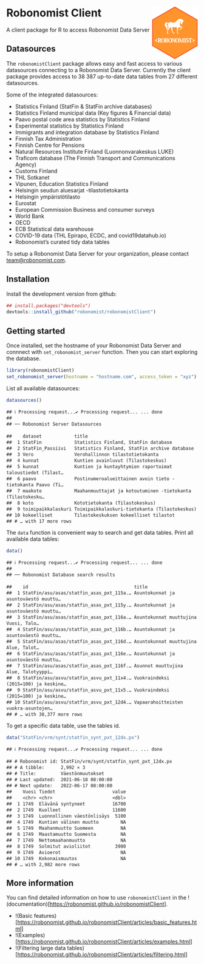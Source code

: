 
# Robonomist Client <a href='https://robonomist.com'><img src='man/figures/logo.png' align="right" height="138.5" /></a>

A client package for R to access Robonomist Data Server

## Datasources

The `robonomistClient` package allows easy and fast access to various
datasources connecting to a Robonomist Data Server. Currently the client
package provides access to 38 387 up-to-date data tables from 27
different datasources.

Some of the integrated datasources:

  - Statistics Finland (StatFin & StatFin archive databases)
  - Statistics Finland municipal data (Key figures & Financial data)
  - Paavo postal code area statistics by Statistics Finland
  - Experimental statistics by Statistics Finland
  - Immigrants and integration database by Statistics Finland
  - Finnish Tax Administration
  - Finnish Centre for Pensions
  - Natural Resources Institute Finland (Luonnonvarakeskus LUKE)
  - Traficom database (The Finnish Transport and Communications Agency)
  - Customs Finland
  - THL Sotkanet
  - Vipunen, Education Statistics Finland
  - Helsingin seudun aluesarjat -tilastotietokanta
  - Helsingin ympäristötilasto
  - Eurostat
  - European Commission Business and consumer surveys
  - World Bank
  - OECD
  - ECB Statistical data warehouse
  - COVID-19 data (THL Epirapo, ECDC, and covid19datahub.io)
  - Robonomist’s curated tidy data tables

To setup a Robonomist Data Server for your organization, please contact
<team@robonomist.com>.

## Installation

Install the development version from github:

``` r
## install.packages("devtools")
devtools::install_github("robonomist/robonomistClient")
```

## Getting started

Once installed, set the hostname of your Robonomist Data Server and
connnect with `set_robonomist_server` function. Then you can start
exploring the database.

``` r
library(robonomistClient)
set_robonomist_server(hostname = "hostname.com", access_token = "xyz")
```

List all available datasources:

``` r
datasources()
```

    ## ℹ Processing request...✔ Processing request... ... done
    ## 
    ## ── Robonomist Server Datasources

    ##    dataset            title                                                     
    ##  1 StatFin            Statistics Finland, StatFin database                      
    ##  2 StatFin_Passiivi   Statistics Finland, StatFin archive database              
    ##  3 Vero               Verohallinnon tilastotietokanta                           
    ##  4 kunnat             Kuntien avainluvut (Tilastokeskus)                        
    ##  5 kunnat             Kuntien ja kuntayhtymien raportoimat taloustiedot (Tilast…
    ##  6 paavo              Postinumeroalueittainen avoin tieto -tietokanta Paavo (Ti…
    ##  7 maakoto            Maahanmuuttajat ja kotoutuminen -tietokanta (Tilastokesku…
    ##  8 koto               Kototietokanta (Tilastokeskus)                            
    ##  9 toimipaikkalaskuri Toimipaikkalaskuri-tietokanta (Tilastokeskus)             
    ## 10 kokeelliset        Tilastokeskuksen kokeelliset tilastot                     
    ## # … with 17 more rows

The `data` function is convenient way to search and get data tables.
Print all available data tables:

``` r
data()
```

    ## ℹ Processing request...✔ Processing request... ... done
    ## 
    ## ── Robonomist Database search results

    ##    id                                       title                               
    ##  1 StatFin/asu/asas/statfin_asas_pxt_115a.… Asuntokunnat ja asuntoväestö muuttu…
    ##  2 StatFin/asu/asas/statfin_asas_pxt_115y.… Asuntokunnat ja asuntoväestö muuttu…
    ##  3 StatFin/asu/asas/statfin_asas_pxt_116a.… Asuntokunnat muuttujina Vuosi, Talo…
    ##  4 StatFin/asu/asas/statfin_asas_pxt_116b.… Asuntokunnat ja asuntoväestö muuttu…
    ##  5 StatFin/asu/asas/statfin_asas_pxt_116d.… Asuntokunnat muuttujina Alue, Talot…
    ##  6 StatFin/asu/asas/statfin_asas_pxt_116e.… Asuntokunnat ja asuntoväestö muuttu…
    ##  7 StatFin/asu/asas/statfin_asas_pxt_116f.… Asunnot muuttujina Alue, Talotyyppi…
    ##  8 StatFin/asu/asvu/statfin_asvu_pxt_11x4.… Vuokraindeksi (2015=100) ja keskine…
    ##  9 StatFin/asu/asvu/statfin_asvu_pxt_11x5.… Vuokraindeksi (2015=100) ja keskine…
    ## 10 StatFin/asu/asvu/statfin_asvu_pxt_12d4.… Vapaarahoitteisten vuokra-asuntojen…
    ## # … with 38,377 more rows

To get a specific data table, use the tables id.

``` r
data("StatFin/vrm/synt/statfin_synt_pxt_12dx.px")
```

    ## ℹ Processing request...✔ Processing request... ... done

    ## # Robonomist id: StatFin/vrm/synt/statfin_synt_pxt_12dx.px
    ## # A tibble:      2,992 × 3
    ## # Title:         Väestönmuutokset
    ## # Last updated:  2021-06-18 08:00:00
    ## # Next update:   2022-06-17 08:00:00
    ##    Vuosi Tiedot                     value
    ##    <chr> <chr>                      <dbl>
    ##  1 1749  Elävänä syntyneet          16700
    ##  2 1749  Kuolleet                   11600
    ##  3 1749  Luonnollinen väestönlisäys  5100
    ##  4 1749  Kuntien välinen muutto        NA
    ##  5 1749  Maahanmuutto Suomeen          NA
    ##  6 1749  Maastamuutto Suomesta         NA
    ##  7 1749  Nettomaahanmuutto             NA
    ##  8 1749  Solmitut avioliitot         3900
    ##  9 1749  Avioerot                      NA
    ## 10 1749  Kokonaismuutos                NA
    ## # … with 2,982 more rows

## More information

You can find detailed information on how to use `robonomistClient` in
the
\!(documentation)\[<https://robonomist.github.io/robonomistClient>\].

  - \!(Basic
    features)\[<https://robonomist.github.io/robonomistClient/articles/basic_features.html>\]
  - \!(Examples)\[<https://robonomist.github.io/robonomistClient/articles/examples.html>\]
  - \!(Filtering large data
    tables)\[<https://robonomist.github.io/robonomistClient/articles/filtering.html>\]
